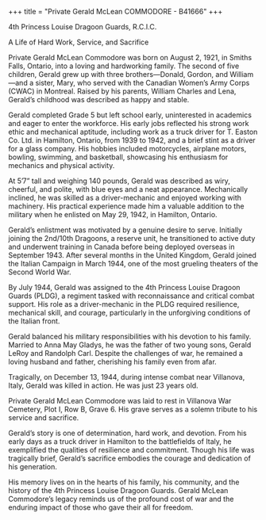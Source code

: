 +++
title = "Private Gerald McLean COMMODORE - B41666"
+++

4th Princess Louise Dragoon Guards, R.C.I.C.

A Life of Hard Work, Service, and Sacrifice

Private Gerald McLean Commodore was born on August 2, 1921, in Smiths Falls, Ontario, into a loving and hardworking family. The second of five children, Gerald grew up with three brothers—Donald, Gordon, and William—and a sister, Mary, who served with the Canadian Women’s Army Corps (CWAC) in Montreal. Raised by his parents, William Charles and Lena, Gerald’s childhood was described as happy and stable.

Gerald completed Grade 5 but left school early, uninterested in academics and eager to enter the workforce. His early jobs reflected his strong work ethic and mechanical aptitude, including work as a truck driver for T. Easton Co. Ltd. in Hamilton, Ontario, from 1939 to 1942, and a brief stint as a driver for a glass company. 
His hobbies included motorcycles, airplane motors, bowling, swimming, and basketball, showcasing his enthusiasm for mechanics and physical activity.

At 5’7” tall and weighing 140 pounds, Gerald was described as wiry, cheerful, and polite, with blue eyes and a neat appearance. 
Mechanically inclined, he was skilled as a driver-mechanic and enjoyed working with machinery. His practical experience made him a valuable addition to the military when he enlisted on May 29, 1942, in Hamilton, Ontario.

Gerald’s enlistment was motivated by a genuine desire to serve. Initially joining the 2nd/10th Dragoons, a reserve unit, he transitioned to active duty and underwent training in Canada before being deployed overseas in September 1943. After several months in the United Kingdom, Gerald joined the Italian Campaign in March 1944, one of the most grueling theaters of the Second World War.

By July 1944, Gerald was assigned to the 4th Princess Louise Dragoon Guards (PLDG), a regiment tasked with reconnaissance and critical combat support. His role as a driver-mechanic in the PLDG required resilience, mechanical skill, and courage, particularly in the unforgiving conditions of the Italian front.

Gerald balanced his military responsibilities with his devotion to his family. 
Married to Anna May Gladys, he was the father of two young sons, Gerald LeRoy and Randolph Carl. Despite the challenges of war, he remained a loving husband and father, cherishing his family even from afar.

Tragically, on December 13, 1944, during intense combat near Villanova, Italy, Gerald was killed in action. He was just 23 years old.

Private Gerald McLean Commodore was laid to rest in Villanova War Cemetery, Plot I, Row B, Grave 6. His grave serves as a solemn tribute to his service and sacrifice.

Gerald’s story is one of determination, hard work, and devotion. From his early days as a truck driver in Hamilton to the battlefields of Italy, he exemplified the qualities of resilience and commitment. 
Though his life was tragically brief, Gerald’s sacrifice embodies the courage and dedication of his generation.

His memory lives on in the hearts of his family, his community, and the history of the 4th Princess Louise Dragoon Guards. 
Gerald McLean Commodore’s legacy reminds us of the profound cost of war and the enduring impact of those who gave their all for freedom.
